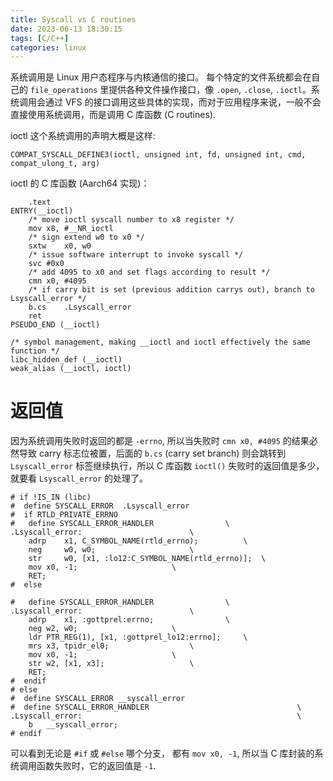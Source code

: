 ```yaml
---
title: Syscall vs C routines
date: 2023-06-13 18:30:15
tags: [C/C++]
categories: linux
---
```


系统调用是 Linux 用户态程序与内核通信的接口。 每个特定的文件系统都会在自己的 `file_operations` 里提供各种文件操作接口，像 `.open`, `.close`, `.ioctl`。系统调用会通过 VFS 的接口调用这些具体的实现，而对于应用程序来说，一般不会直接使用系统调用，而是调用 C 库函数 (C routines).

ioctl 这个系统调用的声明大概是这样:

```
COMPAT_SYSCALL_DEFINE3(ioctl, unsigned int, fd, unsigned int, cmd, compat_ulong_t, arg)
```

ioctl 的 C 库函数 (Aarch64 实现)：

```
	.text
ENTRY(__ioctl)
    /* move ioctl syscall number to x8 register */
	mov	x8, #__NR_ioctl
    /* sign extend w0 to x0 */
	sxtw	x0, w0
    /* issue software interrupt to invoke syscall */
	svc	#0x0
    /* add 4095 to x0 and set flags according to result */
	cmn	x0, #4095
    /* if carry bit is set (previous addition carrys out), branch to Lsyscall_error */
	b.cs	.Lsyscall_error
	ret
PSEUDO_END (__ioctl)

/* symbol management, making __ioctl and ioctl effectively the same function */
libc_hidden_def (__ioctl)
weak_alias (__ioctl, ioctl)
```

<!--more-->

# 返回值

因为系统调用失败时返回的都是 `-errno`, 所以当失败时 `cmn x0, #4095` 的结果必然导致 carry 标志位被置，后面的 `b.cs` (carry set branch) 则会跳转到 `Lsyscall_error` 标签继续执行，所以 C 库函数 `ioctl()` 失败时的返回值是多少，就要看 `Lsyscall_error` 的处理了。

```
# if !IS_IN (libc)
#  define SYSCALL_ERROR  .Lsyscall_error
#  if RTLD_PRIVATE_ERRNO
#   define SYSCALL_ERROR_HANDLER				\
.Lsyscall_error:						\
	adrp	x1, C_SYMBOL_NAME(rtld_errno);			\
	neg     w0, w0;						\
	str     w0, [x1, :lo12:C_SYMBOL_NAME(rtld_errno)];	\
	mov	x0, -1;						\
	RET;
#  else

#   define SYSCALL_ERROR_HANDLER				\
.Lsyscall_error:						\
	adrp	x1, :gottprel:errno;				\
	neg	w2, w0;						\
	ldr	PTR_REG(1), [x1, :gottprel_lo12:errno];		\
	mrs	x3, tpidr_el0;					\
	mov	x0, -1;						\
	str	w2, [x1, x3];					\
	RET;
#  endif
# else
#  define SYSCALL_ERROR __syscall_error
#  define SYSCALL_ERROR_HANDLER                                 \
.Lsyscall_error:                                                \
	b	__syscall_error;
# endif
```
可以看到无论是 `#if` 或 `#else` 哪个分支， 都有 `mov x0, -1`, 所以当 C 库封装的系统调用函数失败时，它的返回值是 `-1`.
